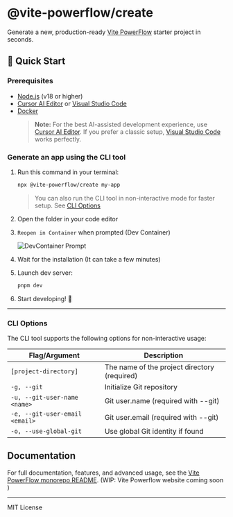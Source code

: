 # @vite-powerflow/create

Generate a new, production-ready [Vite PowerFlow](https://github.com/shynnobi/vite-powerflow) starter project in seconds.

## 🚀 Quick Start

### Prerequisites

- [Node.js](https://nodejs.org/) (v18 or higher)
- [Cursor AI Editor](https://www.cursor.com) or [Visual Studio Code](https://code.visualstudio.com/)
- [Docker](https://www.docker.com/)
  > **Note:** For the best AI-assisted development experience, use [Cursor AI Editor](https://www.cursor.com).
  > If you prefer a classic setup, [Visual Studio Code](https://code.visualstudio.com/) works perfectly.

### Generate an app using the CLI tool

1. Run this command in your terminal:

   ```bash
   npx @vite-powerflow/create my-app
   ```

   > You can also run the CLI tool in non-interactive mode for faster setup. See [CLI Options](#cli-options)

2. Open the folder in your code editor

3. `Reopen in Container` when prompted (Dev Container)

   ![DevContainer Prompt](https://www.dropbox.com/scl/fi/9rm4he8t53h9l30wz10vm/reopen-500.jpg?rlkey=dbrafybaezjnce85vj3b7p2jm&st=b22afec3&raw=1)

4. Wait for the installation (It can take a few minutes)

5. Launch dev server:

   ```bash
   pnpm dev
   ```

6. Start developing! 🚀

<hr>

### CLI Options

The CLI tool supports the following options for non-interactive usage:

| Flag/Argument                  | Description                                  |
| ------------------------------ | -------------------------------------------- |
| `[project-directory]`          | The name of the project directory (required) |
| `-g, --git`                    | Initialize Git repository                    |
| `-u, --git-user-name <name>`   | Git user.name (required with --git)          |
| `-e, --git-user-email <email>` | Git user.email (required with --git)         |
| `-o, --use-global-git`         | Use global Git identity if found             |

## Documentation

For full documentation, features, and advanced usage, see the [Vite PowerFlow monorepo README](https://github.com/shynnobi/vite-powerflow#readme).
(WIP: Vite Powerflow website coming soon )

---

MIT License
